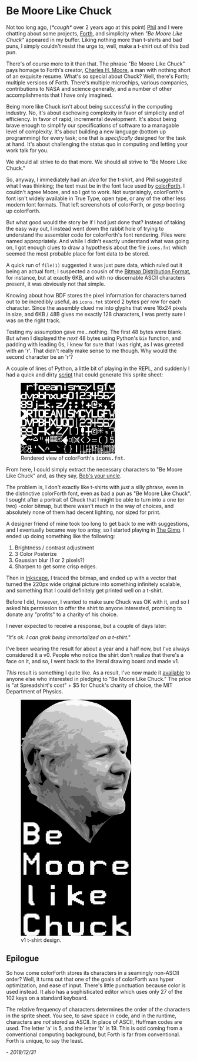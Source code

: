 # Be Moore Like Chuck

Not too long ago, (*\*cough\** over 2 years ago at this point) [Phil](http://technomancy.com) and I were chatting
about some projects, [Forth][forth], and simplicity when _"Be Moore Like Chuck"_
appeared in my buffer. Liking nothing more than t-shirts and bad puns,
I simply couldn't resist the urge to, well, make a t-shirt out of this
bad pun. 

There's of course more to it than that. The phrase "Be Moore Like
Chuck" pays homage to Forth's creator, [Charles
H. Moore](https://en.wikipedia.org/wiki/Charles_H._Moore), a man with
nothing short of an exquisite resume. What's so special about Chuck?
Well, there's Forth; multiple versions of Forth. There's multiple
microchips, various companies, contributions to NASA and science
generally, and a number of other accomplishments that I have only
imagined.

Being more like Chuck isn't about being successful in the computing
industry. No, it's about eschewing complexity in favor of simplicity
and of efficiency. In favor of rapid, incremental development. It's
about being brave enough to simplify our specifications of software to
a managable level of complexity. It's about building a new language
(bottom up programming) for every task; one that is *specifically*
designed for the task at hand. It's about challenging the status quo
in computing and letting your work talk for you.

We should all strive to do that more. We should all strive to "Be Moore
Like Chuck."

So, anyway, I immediately had an *idea* for the t-shirt, and Phil
suggested what I was thinking; the text must be in the font face used
by [colorForth](https://en.wikipedia.org/wiki/ColorForth). I couldn't
agree Moore, and so I got to work. Not surprisingly, colorForth's font
isn't widely available in True Type, open type, or any of the other
less modern font formats. That left screenshots of colorForth, or
*gasp* booting up colorForth.

But what good would the story be if I had just done that? Instead of
taking the easy way out, I instead went down the rabbit hole of trying
to understand the assembler code for colorForth's font
rendering. Files were named appropriately. And while I didn't exactly
understand what was going on, I got enough clues to draw a hypothesis
about the file `icons.fnt` which seemed the most probable place for
font data to be stored.

A quick run of `file(1)` suggested it was just pure data, which ruled
out it being an actual font; I suspected a cousin of
the
[Bitmap Distribution Format](https://en.wikipedia.org/wiki/Glyph_Bitmap_Distribution_Format),
for instance, but at exactly 6KB, and with no discernable ASCII
characters present, it was obviously not that simple.

Knowing about how BDF stores the pixel information for characters
turned out to be incredibly useful, as `icons.fnt` stored 2
bytes per row for each character. Since the assembly clued me into
glyphs that were 16x24 pixels in size, and 6KB / 48B gives me exactly
128 characters, I was pretty sure I was on the right track.

Testing my assumption gave me...nothing. The first 48 bytes were
blank.  But when I displayed the *next* 48 bytes using Python's `bin`
function, and padding with leading 0s, I knew for sure that I was right,
as I was greeted with an 'r'. That didn't really make sense to me
though.  Why would the second character be an 'r'?

A couple of lines of Python, a little bit of playing in the REPL, and
suddenly I had a quick and dirty
[script](https://gitlab.com/snippets/35236) that could generate this
sprite sheet:

<figure>
    <img src="./i/colorForth-spritesheet.png" alt="rendered view of colorForth's icons.fnt" />
    <figcaption>Rendered view of colorForth's <tt>icons.fnt</tt>.</figcaption>
</figure>
 
From here, I could simply extract the necessary characters to
"Be Moore Like Chuck" and, as they say, [Bob's your uncle](https://en.wikipedia.org/wiki/Bob%27s_your_uncle).

The problem is, I don't exactly like t-shirts with *just* a silly
phrase, even in the distinctive colorForth font, even as bad a pun as
"Be Moore Like Chuck". I sought after a portrait of Chuck that I might
be able to turn into a one (or two) -color bitmap, but there wasn't
much in the way of choices, and absolutely none of them had decent
lighting, nor sized for print.

A designer friend of mine took too long to get back to me with
suggestions, and I eventually became way too antsy, so I started
playing in [The
Gimp](https://en.wikipedia.org/wiki/The_GIMP_Project). I ended up
doing something like the following:

1. Brightness / contrast adjustment
2. 3 Color Posterize
3. Gaussian blur (1 or 2 pixels?)
4. Sharpen to get some crisp edges.

Then in [Inkscape](https://en.wikipedia.org/wiki/Inkscape), I traced
the bitmap, and ended up with a vector that turned the 220px wide
original picture into something infinitely scalable, and something
that I could definitely get printed well on a t-shirt.

Before I did, however, I wanted to make sure Chuck was OK with it, and
so I asked his permission to offer the shirt to anyone interested, promising
to donate any "profits" to a charity of his choice.

I never expected to receive a response, but a couple of days later:

_"It's ok. I can grok being immortalized on a t-shirt."_

I've been wearing the result for about a year and a half now, but I've
always considered it a v0. People who notice the shirt don't realize
that there's a face on it, and so, I went back to the literal drawing
board and made v1.

_This_ result is something I quite like. As a result, I've now made it
[available](https://sigusr2.spreadshirt.com) to anyone else who
interested in pledging to "Be Moore Like Chuck." The price is "at
Spreadshirt's cost" + $5 for Chuck's charity of choice, the MIT
Department of Physics.

<figure>
    <img src="./i/bemoore-v1.png" alt="'Be Moore Like Chuck' T-Shirt design, with Chuck Moore face in 4 colors." />
    <figcaption>v1 t-shirt design.</figcaption>
</figure>

## Epilogue

So how come colorForth stores its characters in a seamingly non-ASCII
order? Well, it turns out that one of the goals of colorForth was 
hyper optimization, and ease of input. There's little punctuation
because color is used instead. It also has a sophisticated editor
which uses only 27 of the 102 keys on a standard keyboard. 

The relative frequency of characters determines the order of the
characters in the sprite sheet. You see, to save space in code, and in
the runtime, characters are *not* stored as ASCII. In place of ASCII,
Huffman codes are used. The letter 'a' is 5, and the letter 'b' is
19. This is odd coming from a conventional computing background,
but Forth is far from conventional. Forth is unique, to say the least.

_- 2018/12/31_


[forth]: https://en.wikipedia.org/wiki/Forth_(programming_language)
